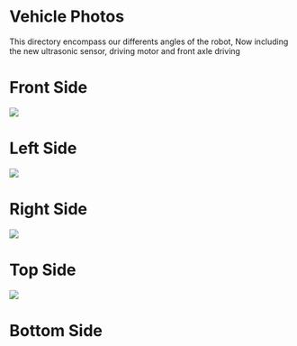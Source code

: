 Vehicle Photos
==

This directory encompass our differents angles of the robot, Now including the new ultrasonic sensor, driving motor and front axle driving

Front Side
==

![](https://github.com/TheRoboticClan/Autonomus1/blob/main/v-photos/AutonomusOne-Front.jpg)

Left Side
==

![](https://github.com/TheRoboticClan/Autonomus1/blob/main/v-photos/AutonomusOne-Left.jpg)

Right Side
==

![](https://github.com/TheRoboticClan/Autonomus1/blob/main/v-photos/AutonomusOne-Right.jpg)

Top Side
==

![](https://github.com/TheRoboticClan/Autonomus1/blob/main/v-photos/AutonomusOne-Top.jpg)

Bottom Side
==

![]()

